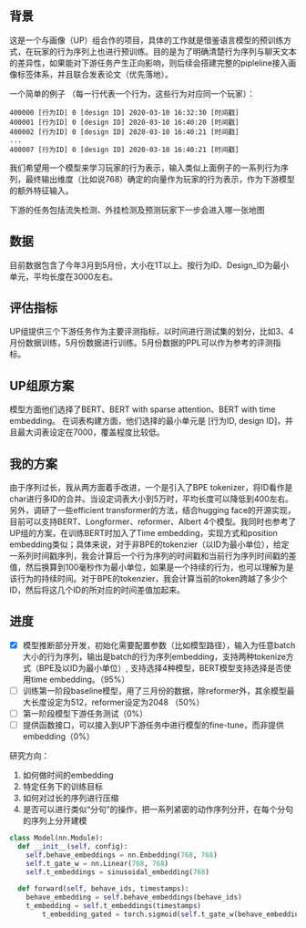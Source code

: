 ## 背景

这是一个与画像（UP）组合作的项目，具体的工作就是借鉴语言模型的预训练方式，在玩家的行为序列上也进行预训练。目的是为了明确清楚行为序列与聊天文本的差异性，如果能对下游任务产生正向影响，则后续会搭建完整的pipleline接入画像标签体系，并且联合发表论文（优先落地）。

一个简单的例子 （每一行代表一个行为，这些行为对应同一个玩家）：

```
400000 [行为ID] 0 [design ID] 2020-03-10 16:32:30 [时间戳]
400001 [行为ID] 0 [design ID] 2020-03-10 16:40:20 [时间戳]
400002 [行为ID] 0 [design ID] 2020-03-10 16:40:21 [时间戳]
...
400007 [行为ID] 0 [design ID] 2020-03-10 16:40:21 [时间戳]
```

我们希望用一个模型来学习玩家的行为表示，输入类似上面例子的一系列行为序列，最终输出维度（比如说768）确定的向量作为玩家的行为表示，作为下游模型的额外特征输入。

下游的任务包括流失检测、外挂检测及预测玩家下一步会进入哪一张地图

## 数据

目前数据包含了今年3月到5月份，大小在1T以上。按行为ID、Design_ID为最小单元，平均长度在3000左右。

## 评估指标

UP组提供三个下游任务作为主要评测指标，以时间进行测试集的划分，比如3、4月份数据训练，5月份数据进行训练。5月份数据的PPL可以作为参考的评测指标。

## UP组原方案

模型方面他们选择了BERT、BERT with sparse attention、BERT with time embedding。
在词表构建方面，他们选择的最小单元是 [行为ID, design ID]，并且最大词表设定在7000，覆盖程度比较低。

## 我的方案

由于序列过长，我从两方面着手改进，一个是引入了BPE tokenizer，将ID看作是char进行多ID的合并。当设定词表大小到5万时，平均长度可以降低到400左右。
另外，调研了一些efficient transformer的方法，结合hugging face的开源实现，目前可以支持BERT、Longformer、reformer、Albert 4个模型。我同时也参考了UP组的方案，在训练BERT时加入了Time embedding，实现方式和position embedding类似；具体来说，对于非BPE的tokenzier（以ID为最小单位），给定一系列时间戳序列，我会计算后一个行为序列的时间戳和当前行为序列时间戳的差值，然后换算到100毫秒作为最小单位，如果是一个持续的行为，也可以理解为是该行为的持续时间。对于BPE的tokenzier，我会计算当前的token跨越了多少个ID，然后将这几个ID的所对应的时间差值加起来。

## 进度

- [x] 模型推断部分开发，初始化需要配置参数（比如模型路径），输入为任意batch大小的行为序列，输出是batch的行为序列embedding，支持两种tokenize方式（BPE及以ID为最小单位）, 支持选择4种模型，BERT模型支持选择是否使用time embedding。（95%）
- [ ] 训练第一阶段baseline模型，用了三月份的数据，除reformer外，其余模型最大长度设定为512，reformer设定为2048 （50%）
- [ ] 第一阶段模型下游任务测试（0%）
- [ ] 提供函数接口，可以接入到UP下游任务中进行模型的fine-tune，而非提供embedding（0%）

研究方向：

1. 如何做时间的embedding
2. 特定任务下的训练目标
3. 如何对过长的序列进行压缩
4. 是否可以进行类似“分句”的操作，把一系列紧密的动作序列分开，在每个分句的序列上分开建模



```python
class Model(nn.Module):
  def __init__(self, config):
    self.behave_embeddings = nn.Embedding(768, 768)
    self.t_gate_w = nn.Linear(768, 768)
    self.t_embeddings = sinusoidal_embedding(768)
  
  def forward(self, behave_ids, timestamps):
    behave_embedding = self.behave_embeddings(behave_ids)
    t_embedding = self.t_embeddings(timestamps)
		t_embedding_gated = torch.sigmoid(self.t_gate_w(behave_embedding)) * t_embedding
  
```



 